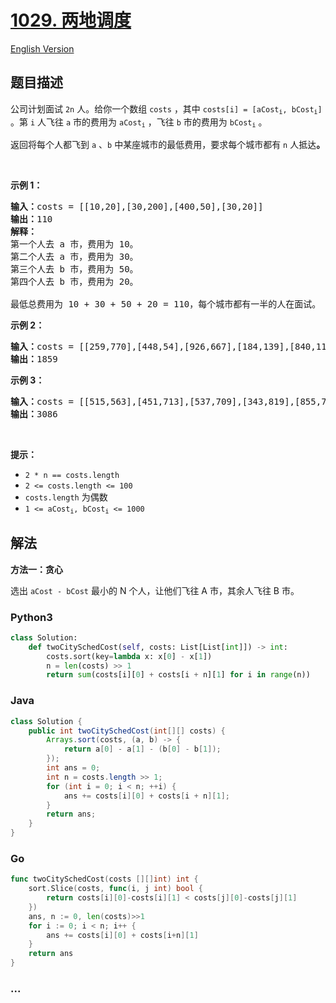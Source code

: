 # [1029. 两地调度](https://leetcode-cn.com/problems/two-city-scheduling)

[English Version](/solution/1000-1099/1029.Two%20City%20Scheduling/README_EN.md)

## 题目描述

<!-- 这里写题目描述 -->

<p>公司计划面试 <code>2n</code> 人。给你一个数组 <code>costs</code> ，其中 <code>costs[i] = [aCost<sub>i</sub>, bCost<sub>i</sub>]</code> 。第 <code>i</code> 人飞往 <code>a</code> 市的费用为 <code>aCost<sub>i</sub></code> ，飞往 <code>b</code> 市的费用为 <code>bCost<sub>i</sub></code> 。</p>

<p>返回将每个人都飞到 <code>a</code> 、<code>b</code> 中某座城市的最低费用，要求每个城市都有 <code>n</code> 人抵达<strong>。</strong></p>

<p> </p>

<p><strong>示例 1：</strong></p>

<pre>
<strong>输入：</strong>costs = [[10,20],[30,200],[400,50],[30,20]]
<strong>输出：</strong>110
<strong>解释：</strong>
第一个人去 a 市，费用为 10。
第二个人去 a 市，费用为 30。
第三个人去 b 市，费用为 50。
第四个人去 b 市，费用为 20。

最低总费用为 10 + 30 + 50 + 20 = 110，每个城市都有一半的人在面试。
</pre>

<p><strong>示例 2：</strong></p>

<pre>
<strong>输入：</strong>costs = [[259,770],[448,54],[926,667],[184,139],[840,118],[577,469]]
<strong>输出：</strong>1859
</pre>

<p><strong>示例 3：</strong></p>

<pre>
<strong>输入：</strong>costs = [[515,563],[451,713],[537,709],[343,819],[855,779],[457,60],[650,359],[631,42]]
<strong>输出：</strong>3086
</pre>

<p> </p>

<p><strong>提示：</strong></p>

<ul>
	<li><code>2 * n == costs.length</code></li>
	<li><code>2 <= costs.length <= 100</code></li>
	<li><code>costs.length</code> 为偶数</li>
	<li><code>1 <= aCost<sub>i</sub>, bCost<sub>i</sub> <= 1000</code></li>
</ul>

## 解法

<!-- 这里可写通用的实现逻辑 -->

**方法一：贪心**

选出 `aCost - bCost` 最小的 N 个人，让他们飞往 A 市，其余人飞往 B 市。

<!-- tabs:start -->

### **Python3**

<!-- 这里可写当前语言的特殊实现逻辑 -->

```python
class Solution:
    def twoCitySchedCost(self, costs: List[List[int]]) -> int:
        costs.sort(key=lambda x: x[0] - x[1])
        n = len(costs) >> 1
        return sum(costs[i][0] + costs[i + n][1] for i in range(n))
```

### **Java**

<!-- 这里可写当前语言的特殊实现逻辑 -->

```java
class Solution {
    public int twoCitySchedCost(int[][] costs) {
        Arrays.sort(costs, (a, b) -> {
            return a[0] - a[1] - (b[0] - b[1]);
        });
        int ans = 0;
        int n = costs.length >> 1;
        for (int i = 0; i < n; ++i) {
            ans += costs[i][0] + costs[i + n][1];
        }
        return ans;
    }
}
```

### **Go**

```go
func twoCitySchedCost(costs [][]int) int {
	sort.Slice(costs, func(i, j int) bool {
		return costs[i][0]-costs[i][1] < costs[j][0]-costs[j][1]
	})
	ans, n := 0, len(costs)>>1
	for i := 0; i < n; i++ {
		ans += costs[i][0] + costs[i+n][1]
	}
	return ans
}
```

### **...**

```

```

<!-- tabs:end -->
